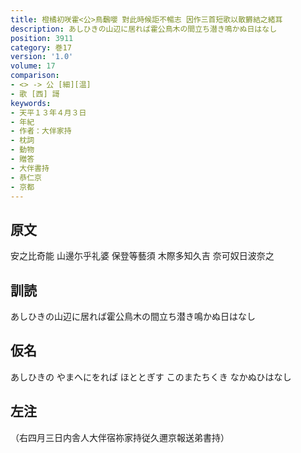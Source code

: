 ```yaml
---
title: 橙橘初咲霍<公>鳥飜嚶 對此時候詎不暢志 因作三首短歌以散欝結之緒耳
description: あしひきの山辺に居れば霍公鳥木の間立ち潜き鳴かぬ日はなし
position: 3911
category: 巻17
version: '1.0'
volume: 17
comparison:
- <> -> 公 [細][温]
- 歌 [西] 謌
keywords:
- 天平１３年４月３日
- 年紀
- 作者：大伴家持
- 枕詞
- 動物
- 贈答
- 大伴書持
- 恭仁京
- 京都
---
```


## 原文

安之比奇能 山邊尓乎礼婆 保登等藝須 木際多知久吉 奈可奴日波奈之

## 訓読

あしひきの山辺に居れば霍公鳥木の間立ち潜き鳴かぬ日はなし

## 仮名

あしひきの やまへにをれば ほととぎす このまたちくき なかぬひはなし

## 左注

（右四月三日内舎人大伴宿祢家持従久邇京報送弟書持）
